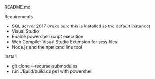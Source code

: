 README.md

Requirements
- SQL server 2017 (make sure this is installed as the default instance)
- Visual Studio
- Enable powershell script execution
- Web Compiler Visual Studio Extension for scss files
- Node.js and the npm cmd line tool

Install
- git clone --recurse-submodules
- run ./Build/build.db.ps1 with powershell